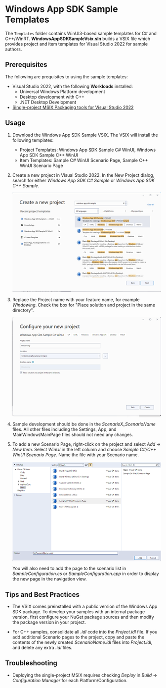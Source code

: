 # Windows App SDK Sample Templates

The `Templates` folder contains WinUI3-based sample templates for C# and C++/WinRT. **WindowsAppSDKSampleVsix.sln** builds a VSIX file which provides project and item templates for Visual Studio 2022 for sample authors.

## Prerequisites

The following are prequisites to using the sample templates:

- Visual Studio 2022, with the following **Workloads** installed:
   - Universal Windows Platform development
   - Desktop development with C++
   - .NET Desktop Development
- [Single-project MSIX Packaging tools for Visual Studio 2022](https://marketplace.visualstudio.com/items?itemName=ProjectReunion.MicrosoftSingleProjectMSIXPackagingToolsDev17)

## Usage

1. Download the Windows App SDK Sample VSIX. The VSIX will install the following templates:

    - Project Templates: Windows App SDK Sample C# WinUI, Windows App SDK Sample C++ WinUI
    - Item Templates: Sample C# WinUI Scenario Page, Sample C++ WinUI Scenario Page

2. Create a new project in Visual Studio 2022. In the New Project dialog, search for either *Windows App SDK C# Sample* or *Windows App SDK C++ Sample*.

    ![Create New Project](./readme-images/create-newproject.png)

3. Replace the Project name with your feature name, for example *Windowing*. Check the box for "Place solution and project in the same directory".

    ![Name Project](./readme-images/name-project.png)

4. Sample development should be done in the *ScenarioX_ScenarioName* files. All other files including the Settings, App, and MainWindow/MainPage files should not need any changes.

5. To add a new Scenario Page, right-click on the project and select *Add* -> *New Item*. Select *WinUI* in the left column and choose *Sample C#/C++ WinUI Scenario Page*. Name the file with your Scenario name.

    ![Add Scenario Page](./readme-images/add-scenario.png)

    You will also need to add the page to the scenario list in *SampleConfiguration.cs* or *SampleConfiguration.cpp* in order to display the new page in the navigation view.

## Tips and Best Practices

* The VSIX comes preinstalled with a public version of the Windows App SDK package. To develop your samples with an internal package version, first configure your NuGet package sources and then modify the package version in your project.

* For C++ samples, consolidate all *.idl* code into the *Project.idl* file. If you add additional Scenario pages to the project, copy and paste the contents of the newly created *ScenarioName.idl* files into *Project.idl*, and delete any extra *.idl* files.

## Troubleshooting

* Deploying the single-project MSIX requires checking *Deploy* in *Build* -> *Configuration Manager* for each Platform/Configuration.
